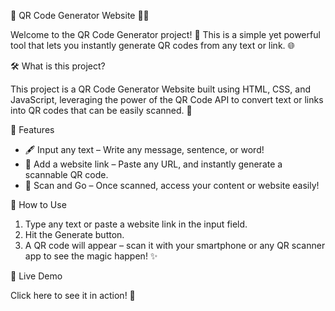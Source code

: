 

🎉 QR Code Generator Website 📱✨

Welcome to the QR Code Generator project! 🚀 This is a simple yet powerful tool that lets you instantly generate QR codes from any text or link. 🌐

🛠️ What is this project?

This project is a QR Code Generator Website built using HTML, CSS, and JavaScript, leveraging the power of the QR Code API to convert text or links into QR codes that can be easily scanned. 📲

🌟 Features

- 🖋️ Input any text – Write any message, sentence, or word!
- 🔗 Add a website link – Paste any URL, and instantly generate a scannable QR code.
- 📲 Scan and Go – Once scanned, access your content or website easily!

🎯 How to Use

1. Type any text or paste a website link in the input field.
2. Hit the Generate button.
3. A QR code will appear – scan it with your smartphone or any QR scanner app to see the magic happen! ✨

🔗 Live Demo

Click here to see it in action!
🎉

